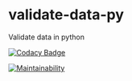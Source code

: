 # validate-data-py
Validate data in python

[![Codacy Badge](https://api.codacy.com/project/badge/Grade/3057bd7616654f64aea13dfb7cea7a56)](https://www.codacy.com/gh/happysources/validate-data-py?utm_source=github.com&amp;utm_medium=referral&amp;utm_content=happysources/validate-data-py&amp;utm_campaign=Badge_Grade)

[![Maintainability](https://api.codeclimate.com/v1/badges/b510a9a609e46661edf8/maintainability)](https://codeclimate.com/github/happysources/validate-data-py/maintainability)
